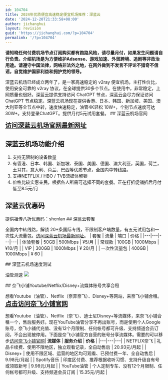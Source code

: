 ```yaml
---
id: 104704
title: 2024年优质便宜高速稳定便宜机场推荐：深蓝云
date: '2024-12-20T21:33:58+08:00'
author: jichanghui
layout: revision
guid: 'https://jichanghui.com/?p=104704'
permalink: '/?p=104704'
---
```


**请知晓任何付费机场节点订阅购买都有跑路风险，请尽量月付，如果发生问题请自行负责。介绍机场是为方便维护Adsense、游戏加速、外贸跨境、追剧等非政治用途。请遵守中国法律，网络非法外之地，在网外做到不发言不评论不猎奇不信谣，自觉维护国家利益和拥护党的领导。**

深蓝云机场已经成立两年了，是一家高速稳定的 v2ray 便宜机场，主打性价比，使用安全可靠的 v2ray 协议，在全球提供30多个节点。在使用中，非常稳定，上网质量也很好。深蓝云提供支持访问 ChatGPT 节点，深蓝云会尽力保证访问 ChatGPT 节点稳定。深蓝云机场现在提供香港、日本、韩国、新加坡、美国、澳大利亚等全节点中转，速度快速稳定，油管4K轻松 10W+，个别节点速度可达30W+。支持登录ChatGPT。提供月付5元试用套餐。 ## 深蓝云机场官网

[**<span style="font-size: 20px;">访问深蓝云机场官网最新网址</span>**](https://affvps.com/shenlanyun)

## 深蓝云机场功能介绍

1. 支持无限制的设备数量
2. 有香港、日本、韩国、新加坡、泰国、美国、德国、澳大利亚，英国，荷兰，土耳其，意大利、荷兰、巴西等优质节点，全国内中转线路。
3. 支持NETFLIX / HBO / TVB流媒体解锁
4. 价格比较实惠亲民，根据各人所需可选择不同的套餐。正在打折促销折后月付低至8.5元/月

## 深蓝云优惠码

提供祖传八折优惠码：shenlan ## 深蓝云套餐

全国内中转线路，解锁 20+条国际专线，不限制客户端数量，有五元试用包和一次性大流量包。[访问深蓝云机场最新网址](https://affvps.com/shenlanyun)。 | 套餐 | 流量 | 端口 | 价格 |
|---|---|---|---|
| 体验套餐 | 50GB | 500Mbps | ¥5/月 |
| 常规款 | 100GB | 1000Mbps | ¥10/月 |
| VIP | 300GB | 1000Mbps | ¥ 20/月 |
| 一次性流量包 | 400GB | 1000Mbps | ¥ 60 |

<div class="card-item min-w-300 cursor-pointer" data-v-79fa0f66=""><div class="n-card n-card--bordered n-card--hoverable max-w-100% w-375" data-v-79fa0f66="">## 深蓝云机场速度测试

油管测速 ![](https://affvps.com/wp-content/uploads/2020/02/1724411712-a8d4cc82-a2b4-40e0-964b-cfa20db76497.png)</div></div>## 奈飞小铺Youtube/Netflix/Disney+流媒体账号共享合租

想看Youtube（油管）、Netflix（奈菲奈飞）、Disney+等网站，来奈飞小铺合租。 **<span style="font-size: 20px;">[点击访问奈飞小铺官网](https://affvps.com/naifeixiaopu)</span>**

想看Youtube（油管）、Netflix（奈飞）、迪士尼Disney+等流媒体，来奈飞小铺合租一个，售后服务好。现在YouTube油管分享不再出账号，而是使用个人Google账号，奈飞小铺代充值、没有12个月限制、任何帐号都可升级、支持频道会员订阅，不会出现被停用。下面是奈飞小铺官方自营的账号分享流媒体。需要的可以移步[访问奈飞小铺官网](https://affvps.com/naifeixiaopu)| **流媒体** | **服务介绍** | **价格** |
|---|---|---|
| NETFLIX奈飞 | 礼品卡续费、使用不限地区，独立观看记录，全自动售后 | 20.93元/月起 |
| Disney+ | 使用不限区域、运营的地区均可观看、已预付费一年、全自动售后 | 9.98元/月起 |
| Spotify音乐 | 印度区付费、推荐根据收听习惯、支持升级自有号或领取新号 | 9.98元/月起 |
| YouTube油管 | 个人定制专车、没有12个月限制、任何帐号都可升级、支持频道会员订阅 | 15.35元/月起 |